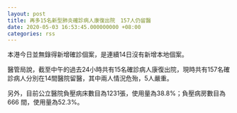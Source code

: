 ```yaml
---
layout: post
title: 再多15名新型肺炎確診病人康復出院　157人仍留醫
date: 2020-05-03 16:53:45.000000000 +08:00
categories: rss
---
```


本港今日並無錄得新增確診個案，是連續14日沒有新增本地個案。

醫管局說，截至中午的過去24小時共有15名確診病人康復出院，現時共有157名確診病人分別在14間醫院留醫，其中兩人情況危殆，5人嚴重。

另外，目前公立醫院負壓病床數目為1231張，使用量為38.8%；負壓病房數目為666 間，使用量為52.3%。
